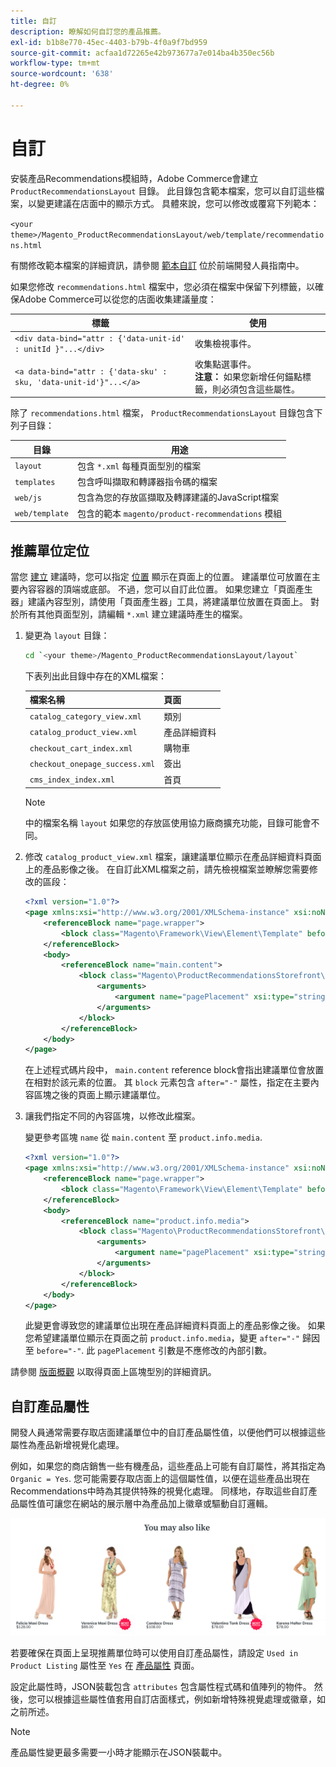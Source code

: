 ```yaml
---
title: 自訂
description: 瞭解如何自訂您的產品推薦。
exl-id: b1b8e770-45ec-4403-b79b-4f0a9f7bd959
source-git-commit: acfaa1d72265e42b973677a7e014ba4b350ec56b
workflow-type: tm+mt
source-wordcount: '638'
ht-degree: 0%

---
```


# 自訂

安裝產品Recommendations模組時，Adobe Commerce會建立 `ProductRecommendationsLayout` 目錄。 此目錄包含範本檔案，您可以自訂這些檔案，以變更建議在店面中的顯示方式。 具體來說，您可以修改或覆寫下列範本：

`<your theme>/Magento_ProductRecommendationsLayout/web/template/recommendations.html`

有關修改範本檔案的詳細資訊，請參閱 [範本自訂](https://developer.adobe.com/commerce/frontend-core/guide/templates/walkthrough/) 位於前端開發人員指南中。

如果您修改 `recommendations.html` 檔案中，您必須在檔案中保留下列標籤，以確保Adobe Commerce可以從您的店面收集建議量度：

| 標籤 | 使用 |
|---|---|
| `<div data-bind="attr : {'data-unit-id' : unitId }"...</div>` | 收集檢視事件。 |
| `<a data-bind="attr : {'data-sku' : sku, 'data-unit-id'}"...</a>` | 收集點選事件。 <br/>**注意：** 如果您新增任何錨點標籤，則必須包含這些屬性。 |

除了 `recommendations.html` 檔案， `ProductRecommendationsLayout` 目錄包含下列子目錄：

| 目錄 | 用途 |
|---|---|
| `layout` | 包含 `*.xml` 每種頁面型別的檔案 |
| `templates` | 包含呼叫擷取和轉譯器指令碼的檔案 |
| `web/js` | 包含為您的存放區擷取及轉譯建議的JavaScript檔案 |
| `web/template` | 包含的範本 `magento/product-recommendations` 模組 |

## 推薦單位定位

當您 [建立](create.md) 建議時，您可以指定 [位置](placement.md) 顯示在頁面上的位置。 建議單位可放置在主要內容容器的頂端或底部。 不過，您可以自訂此位置。 如果您建立「頁面產生器」建議內容型別，請使用「頁面產生器」工具，將建議單位放置在頁面上。 對於所有其他頁面型別，請編輯 `*.xml` 建立建議時產生的檔案。

1. 變更為 `layout` 目錄：

   ```bash
   cd `<your theme>/Magento_ProductRecommendationsLayout/layout`
   ```

   下表列出此目錄中存在的XML檔案：

   | 檔案名稱 | 頁面 |
   |---|---|
   | `catalog_category_view.xml` | 類別 |
   | `catalog_product_view.xml` | 產品詳細資料 |
   | `checkout_cart_index.xml` | 購物車 |
   | `checkout_onepage_success.xml` | 簽出 |
   | `cms_index_index.xml` | 首頁 |

   >[!NOTE]
   >
   >中的檔案名稱 `layout` 如果您的存放區使用協力廠商擴充功能，目錄可能會不同。

1. 修改 `catalog_product_view.xml` 檔案，讓建議單位顯示在產品詳細資料頁面上的產品影像之後。 在自訂此XML檔案之前，請先檢視檔案並瞭解您需要修改的區段：

   ```xml
   <?xml version="1.0"?>
   <page xmlns:xsi="http://www.w3.org/2001/XMLSchema-instance" xsi:noNamespaceSchemaLocation="urn:magento:framework:View/Layout/etc/page_configuration.xsd">
       <referenceBlock name="page.wrapper">
           <block class="Magento\Framework\View\Element\Template" before="-" name="product_recommendations_fetcher" template="Magento_ProductRecommendationsStorefront::fetcher.phtml" />
       </referenceBlock>
       <body>
           <referenceBlock name="main.content">
               <block class="Magento\ProductRecommendationsStorefront\Block\Renderer" after="-" name="product_recommendations_product_below_content" template="Magento_ProductRecommendationsStorefront::renderer.phtml">
                   <arguments>
                       <argument name="pagePlacement" xsi:type="string">below-main-content</argument>
                   </arguments>
               </block>
           </referenceBlock>
       </body>
   </page>
   ```

   在上述程式碼片段中， `main.content` reference block會指出建議單位會放置在相對於該元素的位置。 其 `block` 元素包含 `after="-"` 屬性，指定在主要內容區塊之後的頁面上顯示建議單位。

1. 讓我們指定不同的內容區塊，以修改此檔案。

   變更參考區塊 `name` 從 `main.content` 至 `product.info.media`.

   ```xml
   <?xml version="1.0"?>
   <page xmlns:xsi="http://www.w3.org/2001/XMLSchema-instance" xsi:noNamespaceSchemaLocation="urn:magento:framework:View/Layout/etc/page_configuration.xsd">
       <referenceBlock name="page.wrapper">
           <block class="Magento\Framework\View\Element\Template" before="-" name="product_recommendations_fetcher" template="Magento_ProductRecommendationsStorefront::fetcher.phtml" />
       </referenceBlock>
       <body>
           <referenceBlock name="product.info.media">
               <block class="Magento\ProductRecommendationsStorefront\Block\Renderer" after="-" name="product_recommendations_product_below_content" template="Magento_ProductRecommendationsStorefront::renderer.phtml">
                   <arguments>
                       <argument name="pagePlacement" xsi:type="string">below-main-content</argument>
                   </arguments>
               </block>
           </referenceBlock>
       </body>
   </page>
   ```

   此變更會導致您的建議單位出現在產品詳細資料頁面上的產品影像之後。 如果您希望建議單位顯示在頁面之前 `product.info.media`，變更 `after="-"` 歸因至 `before="-"`. 此 `pagePlacement` 引數是不應修改的內部引數。

請參閱 [版面概觀](https://developer.adobe.com/commerce/frontend-core/guide/layouts/) 以取得頁面上區塊型別的詳細資訊。

## 自訂產品屬性

開發人員通常需要存取店面建議單位中的自訂產品屬性值，以便他們可以根據這些屬性為產品新增視覺化處理。

例如，如果您的商店銷售一些有機產品，這些產品上可能有自訂屬性，將其指定為 `Organic = Yes`. 您可能需要存取店面上的這個屬性值，以便在這些產品出現在Recommendations中時為其提供特殊的視覺化處理。 同樣地，存取這些自訂產品屬性值可讓您在網站的展示層中為產品加上徽章或驅動自訂邏輯。

![新增徽章](assets/unit-custom.png)

若要確保在頁面上呈現推薦單位時可以使用自訂產品屬性，請設定 `Used in Product Listing` 屬性至 `Yes` 在 [產品屬性](https://experienceleague.adobe.com/docs/commerce-admin/catalog/product-attributes/create/attribute-product-create.html) 頁面。

設定此屬性時，JSON裝載包含 `attributes` 包含屬性程式碼和值陣列的物件。 然後，您可以根據這些屬性值套用自訂店面樣式，例如新增特殊視覺處理或徽章，如之前所述。

>[!NOTE]
>
>產品屬性變更最多需要一小時才能顯示在JSON裝載中。
